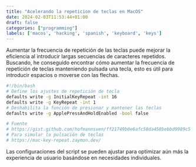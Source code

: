 ```yaml
---
title: "Acelerando la repeticion de teclas en MacOS"
date: 2024-02-03T11:53:44+01:00
draft: false
categories: ["programming"]
labels: ['macos', 'hacking', 'spanish', 'keyboard', 'keys']
---
```



Aumentar la frecuencia de repetición de las teclas puede mejorar la eficiencia
al introducir largas secuencias de caracteres repetidos. Buscando, he
conseguido encontrar cómo aumentar la frecuencia de repetición de teclas
manteniendo pulsada una tecla, esto es útil para introducir espacios o moverse
con las flechas.

```bash
#!/bin/bash
# Define los ajustes de repetición de tecla
defaults write -g InitialKeyRepeat -int 16
defaults write -g KeyRepeat -int 1
# Deshabilita la función de presionar y mantener las teclas
defaults write -g ApplePressAndHoldEnabled -bool false

# Fuente
# https://gist.github.com/hofmannsven/ff21749b0e6afc50da458bebbd9989c5
# Para simular la pulsación de teclas
# https://mac-key-repeat.zaymon.dev/
```
Las configuraciones del script se pueden ajustar para optimizar aún más la
experiencia de usuario basándose en necesidades individuales.
